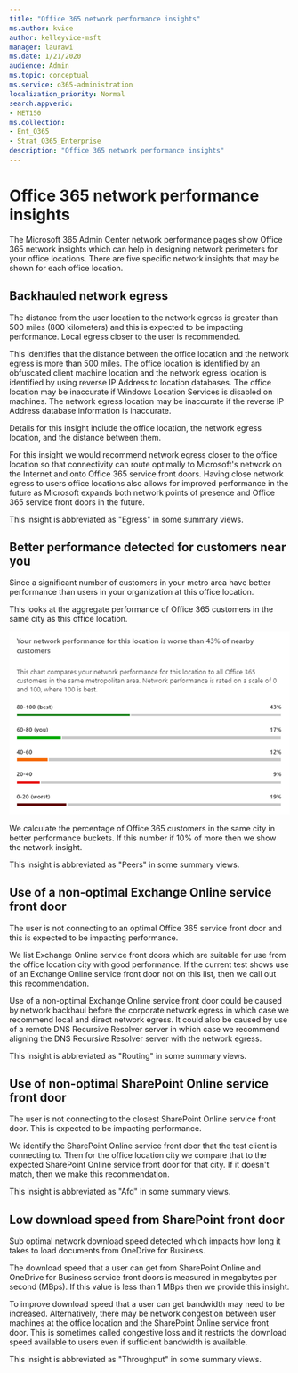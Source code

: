 ```yaml
---
title: "Office 365 network performance insights"
ms.author: kvice
author: kelleyvice-msft
manager: laurawi
ms.date: 1/21/2020
audience: Admin
ms.topic: conceptual
ms.service: o365-administration
localization_priority: Normal
search.appverid:
- MET150
ms.collection:
- Ent_O365
- Strat_O365_Enterprise
description: "Office 365 network performance insights"
---
```


# Office 365 network performance insights

The Microsoft 365 Admin Center network performance pages show Office 365 network insights which can help in designing network perimeters for your office locations. There are five specific network insights that may be shown for each office location.

## Backhauled network egress

The distance from the user location to the network egress is greater than 500 miles (800 kilometers) and this is expected to be impacting performance. Local egress closer to the user is recommended.

This identifies that the distance between the office location and the network egress is more than 500 miles. The office location is identified by an obfuscated client machine location and the network egress location is identified by using reverse IP Address to location databases. The office location may be inaccurate if Windows Location Services is disabled on machines. The network egress location may be inaccurate if the reverse IP Address database information is inaccurate.

Details for this insight include the office location, the network egress location, and the distance between them.

For this insight we would recommend network egress closer to the office location so that connectivity can route optimally to Microsoft's network on the Internet and onto Office 365 service front doors. Having close network egress to users office locations also allows for improved performance in the future as Microsoft expands both network points of presence and Office 365 service front doors in the future.

This insight is abbreviated as "Egress" in some summary views.

## Better performance detected for customers near you

Since a significant number of customers in your metro area have better performance than users in your organization at this office location.

This looks at the aggregate performance of Office 365 customers in the same city as this office location.

![Relative network performance](Media/m365-mac-perf/m365-mac-perf-relative-perf.png)

We calculate the percentage of Office 365 customers in the same city in better performance buckets. If this number if 10% of more then we show the network insight.

This insight is abbreviated as "Peers" in some summary views.

## Use of a non-optimal Exchange Online service front door

The user is not connecting to an optimal Office 365 service front door and this is expected to be impacting performance.

We list Exchange Online service front doors which are suitable for use from the office location city with good performance. If the current test shows use of an Exchange Online service front door not on this list, then we call out this recommendation.

Use of a non-optimal Exchange Online service front door could be caused by network backhaul before the corporate network egress in which case we recommend local and direct network egress. It could also be caused by use of a remote DNS Recursive Resolver server in which case we recommend aligning the DNS Recursive Resolver server with the network egress.

This insight is abbreviated as "Routing" in some summary views.

## Use of non-optimal SharePoint Online service front door

The user is not connecting to the closest SharePoint Online service front door. This is expected to be impacting performance.

We identify the SharePoint Online service front door that the test client is connecting to. Then for the office location city we compare that to the expected SharePoint Online service front door for that city. If it doesn't match, then we make this recommendation.

This insight is abbreviated as "Afd" in some summary views.

## Low download speed from SharePoint front door

Sub optimal network download speed detected which impacts how long it takes to load documents from OneDrive for Business.

The download speed that a user can get from SharePoint Online and OneDrive for Business service front doors is measured in megabytes per second (MBps). If this value is less than 1 MBps then we provide this insight.

To improve download speed that a user can get bandwidth may need to be increased. Alternatively, there may be network congestion between user machines at the office location and the SharePoint Online service front door. This is sometimes called congestive loss and it restricts the download speed available to users even if sufficient bandwidth is available.

This insight is abbreviated as "Throughput" in some summary views.

